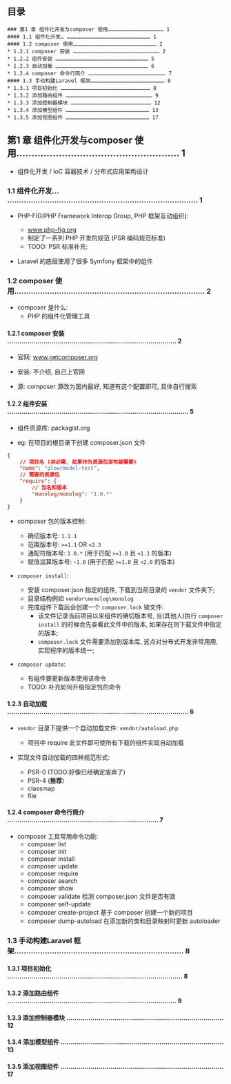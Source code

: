 ## 目录
```
### 第1 章 组件化开发与composer 使用……………………………………………… 1
#### 1.1 组件化开发… ……………………………………………………………………… 1
#### 1.2 composer 使用……………………………………………………………………… 2
* 1.2.1 composer 安装 ………………………………………………………………………… 2
* 1.2.2 组件安装 ……………………………………………………………………………… 5
* 1.2.3 自动加载 ……………………………………………………………………………… 6
* 1.2.4 composer 命令行简介 ………………………………………………………………… 7
#### 1.3 手动构建Laravel 框架……………………………………………………………… 8
* 1.3.1 项目初始化 …………………………………………………………………………… 8
* 1.3.2 添加路由组件 ………………………………………………………………………… 9
* 1.3.3 添加控制器模块 …………………………………………………………………… 12
* 1.3.4 添加模型组件 ……………………………………………………………………… 13
* 1.3.5 添加视图组件 ……………………………………………………………………… 17
```

## 第1 章 组件化开发与composer 使用……………………………………………… 1
* 组件化开发 / IoC 容器技术 / 分布式应用架构设计

### 1.1 组件化开发… ……………………………………………………………………… 1
* PHP-FIG(PHP Framework Interop Group, PHP 框架互动组织):
    * www.php-fig.org
    * 制定了一系列 PHP 开发的规范 (PSR 编码规范标准)
    * TODO: PSR 标准补充:

* Laravel 的底层使用了很多 Symfony 框架中的组件


### 1.2 composer 使用……………………………………………………………………… 2
* composer 是什么:
    * PHP 的组件化管理工具

#### 1.2.1 composer 安装 ………………………………………………………………………… 2
* 官网: www.getcomposer.org

* 安装: 不介绍, 自己上官网

* 源: composer 源改为国内最好, 知道有这个配置即可, 具体自行搜索

#### 1.2.2 组件安装 ……………………………………………………………………………… 5
* 组件资源库: packagist.org

* eg: 在项目的根目录下创建 composer.json 文件
```json
{
    // 项目名 (非必需, 如果作为资源包发布就需要)
    "name": "glow/model-test",
    // 需要的资源包
    "require": {
        // 包名和版本
        "monolog/monolog": "1.0.*"
    }
}
```

* composer 包的版本控制:
    * 确切版本号: `1.1.1`
    * 范围版本号: `>=1.1` OR `<2.3`
    * 通配符版本号: `1.0.*` (用于匹配 `>=1.0` 且 `<1.1` 的版本)
    * 赋值运算版本号: `~1.0` (用于匹配 `>=1.0` 且 `<2.0` 的版本)

* `composer install`:
    * 安装 composer.json 指定的组件, 下载到当前目录的 `vendor` 文件夹下;
    * 目录结构例如 `vendor\monolog\monolog`
    * 完成组件下载后会创建一个 `composer.lock` 锁文件:
        * 该文件记录当前项目以来组件的确切版本号, 当(其他人)执行 `composer install` 的时候会先查看此文件中的版本, 如果存在则下载文件中指定的版本;
        * `composer.lock` 文件需要添加到版本库, 这点对分布式开发非常用用, 实现程序的版本统一;

* `composer update`:
    * 有组件要更新版本使用该命令
    * TODO: 补充如何升级指定包的命令

#### 1.2.3 自动加载 ……………………………………………………………………………… 6
* `vendor` 目录下提供一个自动加载文件: `vendor/autoload.php`
    * 项目中 require 此文件即可使所有下载的组件实现自动加载

* 实现文件自动加载的四种规范形式:
    * PSR-0 (TODO:好像已经确定废弃了)
    * PSR-4 (**推荐**)
    * classmap
    * file

#### 1.2.4 composer 命令行简介 ………………………………………………………………… 7
* composer 工具常用命令功能:
    * composer list
    * composer init
    * composer install
    * composer update
    * composer require
    * composer search
    * composer show
    * composer validate         检测 composer.json 文件是否有效
    * composer self-update
    * composer create-project   基于 composer 创建一个新的项目
    * composer dump-autoload    在添加新的类和目录映射时更新 autoloader

### 1.3 手动构建Laravel 框架……………………………………………………………… 8
#### 1.3.1 项目初始化 …………………………………………………………………………… 8


#### 1.3.2 添加路由组件 ………………………………………………………………………… 9


#### 1.3.3 添加控制器模块 …………………………………………………………………… 12


#### 1.3.4 添加模型组件 ……………………………………………………………………… 13


#### 1.3.5 添加视图组件 ……………………………………………………………………… 17

